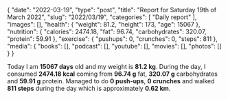 {
    "date": "2022-03-19",
    "type": "post",
    "title": "Report for Saturday 19th of March 2022",
    "slug": "2022\/03\/19",
    "categories": [
        "Daily report"
    ],
    "images": [],
    "health": {
        "weight": 81.2,
        "height": 173,
        "age": 15067
    },
    "nutrition": {
        "calories": 2474.18,
        "fat": 96.74,
        "carbohydrates": 320.07,
        "protein": 59.91
    },
    "exercise": {
        "pushups": 0,
        "crunches": 0,
        "steps": 811
    },
    "media": {
        "books": [],
        "podcast": [],
        "youtube": [],
        "movies": [],
        "photos": []
    }
}

Today I am <strong>15067 days</strong> old and my weight is <strong>81.2 kg</strong>. During the day, I consumed <strong>2474.18 kcal</strong> coming from <strong>96.74 g</strong> fat, <strong>320.07 g</strong> carbohydrates and <strong>59.91 g</strong> protein. Managed to do <strong>0 push-ups</strong>, <strong>0 crunches</strong> and walked <strong>811 steps</strong> during the day which is approximately <strong>0.62 km</strong>.